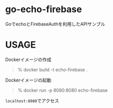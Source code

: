 # go-echo-firebase
GoでechoとFirebaseAuthを利用したAPIサンプル

# USAGE
Dockerイメージの作成
> % docker build -t echo-firebase .

Dockerイメージの起動
> % docker run -p 8080:8080 echo-firebase

`localhost:8080`でアクセス
